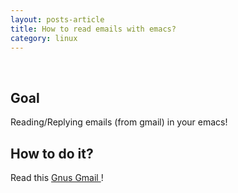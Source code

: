 ```yaml
---
layout: posts-article
title: How to read emails with emacs? 
category: linux
---
```


<br>
<h2> Goal </h2>
Reading/Replying emails (from gmail) in your emacs! 

<h2> How to do it? </h2>

Read this <a href="https://www.emacswiki.org/emacs/GnusGmail"> Gnus Gmail </a>!
